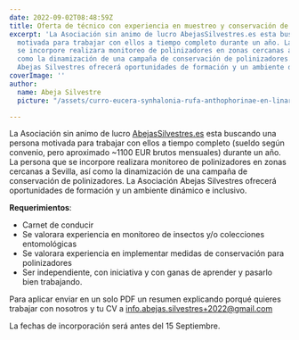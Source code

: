 ```yaml
---
date: 2022-09-02T08:48:59Z
title: Oferta de técnico con experiencia en muestreo y conservación de polinizadores
excerpt: 'La Asociación sin animo de lucro AbejasSilvestres.es esta buscando una persona
  motivada para trabajar con ellos a tiempo completo durante un año. La persona que
  se incorpore realizara monitoreo de polinizadores en zonas cercanas a Sevilla, así
  como la dinamización de una campaña de conservación de polinizadores. La Asociación
  Abejas Silvestres ofrecerá oportunidades de formación y un ambiente dinámico e inclusivo. '
coverImage: ''
author:
  name: Abeja Silvestre
  picture: "/assets/curro-eucera-synhalonia-rufa-anthophorinae-en-linaria-viscosa-scrophulariaceae-22x19.jpg"

---
```

La Asociación sin animo de lucro [AbejasSilvestres.es](http://AbejasSilvestres.es) esta buscando una persona motivada para trabajar con ellos a tiempo completo (sueldo según convenio, pero aproximado \~1100 EUR brutos mensuales) durante un año. La persona que se incorpore realizara monitoreo de polinizadores en zonas cercanas a Sevilla, así como la dinamización de una campaña de conservación de polinizadores. La Asociación Abejas Silvestres ofrecerá oportunidades de formación y un ambiente dinámico e inclusivo. 

**Requerimientos**: 

* Carnet de conducir
* Se valorara experiencia en monitoreo de insectos y/o colecciones entomológicas
* Se valorara experiencia en implementar medidas de conservación para polinizadores
* Ser independiente, con iniciativa y con ganas de aprender y pasarlo bien trabajando.

Para aplicar enviar en un solo PDF un resumen explicando porqué quieres trabajar con nosotros y tu CV a [info.abejas.silvestres+2022@gmail.com](mailto:mailto:info.abejas.silvestres+2022@gmail.com)

La fechas de incorporación será antes del 15 Septiembre.